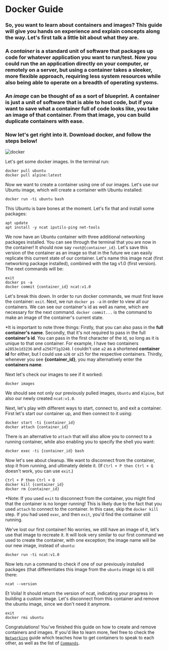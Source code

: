 # Docker Guide
### So, you want to learn about containers and images? This guide will give you hands on experience and explain concepts along the way. Let's first talk a little bit about what they are.
### A *container* is a standard unit of software that packages up code for whatever application you want to run/test. Now you could run the an application directly on your computer, or remotely on a server, but using a container takes a sleeker, more flexible approach, requiring less system resources while also being able to operate on a breadth of operating systems.
### An *image* can be thought of as a sort of blueprint. A container is just a unit of software that is able to host code, but if you want to save what a container full of code looks like, you take an image of that container. From that image, you can build duplicate containers with ease.
### Now let's get right into it. Download docker, and follow the steps below!
![docker](https://user-images.githubusercontent.com/84875113/135682938-67313527-093b-4efb-a046-0cb49c641929.png)

Let's get some docker images. In the terminal run:
```
docker pull ubuntu
docker pull alpine:latest
```
Now we want to create a container using one of our images. Let's use our Ubuntu image, which will create a container with Ubuntu installed:
```
docker run -ti ubuntu bash
```

This Ubuntu is bare bones at the moment. Let's fix that and install some packages:
```
apt update
apt install -y ncat iputils-ping net-tools
```
We now have an Ubuntu container with three additional networking packages installed. You can see through the terminal that you are now in the container! It should now say `root@{container_id}`.
Let's save this version of the container as an image so that in the future we can easily replicate this current state of our container. Let's name this image ncat (first networking package installed), combined with the tag v1.0 (first version). The next commands will be:
```
exit
docker ps -a
docker commit {container_id} ncat:v1.0
```
Let's break this down. In order to run docker commands, we must first leave the container: `exit`. Next, we run `docker ps -a` in order to view all our containers. We can see our container's id as well as name, which are necessary for the next command. `docker commit...` is the command to make an image of the container's current state.

*It is important to note three things:
    Firstly, that you can also pass in the **full container's name**. 
    Secondly, that it's not required to pass in the full **container's id**. You can pass in the first character of the id, so long as it is unique to that one container. For example, I have two containers `a2853e1d3236` and `a2567f1g3248`. I couldn't use `a2` as a shortened **container id** for either, but I could use `a28` or `a25` for the respective containers.
    Thirdly, whenever you see **{container_id}**, you may alternatively enter the **containers name**.

Next let's check our images to see if it worked:
```
docker images
```
We should see not only our previously pulled images, `Ubuntu` and `Alpine`, but also our newly created `ncat:v1.0`. 

Next, let's play with different ways to start, connect to, and exit a container. First let's start our container up, and then connect to it using:
```
docker start -ti {container_id}
docker attach {container_id}
```
There is an alternative to `attach` that will also allow you to connect to a running container, while also enabling you to specify the shell you want:
```
docker exec -ti {container_id} bash
```
Now let's see about cleanup. We want to disconnect from the container, stop it from running, and ultimately delete it. (If `Ctrl + P then Ctrl + Q` doesn't work, you can use `exit`.)
```
Ctrl + P then Ctrl + Q
docker kill {container_id}
docker rm {container_id}
```
*Note: If you used `exit` to disconnect from the container, you might find that the container is no longer running! This is likely due to the fact that you used `attach` to connect to the container. In this case, skip the `docker kill` step. If you had used `exec`, and then `exit`, you'd find the container still running.

We've lost our first container! No worries, we still have an image of it, let's use that image to recreate it. It will look very similar to our first command we used to create the container, with one exception; the image name will be our new image, instead of `ubuntu`:
```
docker run -ti ncat:v1.0
```
Now lets run a command to check if one of our previously installed packages (that differentiates this image from the `ubuntu` image is) is still there:
```
ncat --version
```
Et Voila! It should return the version of ncat, indicating your progress in building a custom image. Let's disconnect from this container and remove the ubuntu image, since we don't need it anymore.
```
exit
docker rmi ubuntu
```

Congratulations! You've finished this guide on how to create and remove containers and images. If you'd like to learn more, feel free to check the [`Networking`](url) guide which teaches how to get containers to speak to each other, as well as the list of [`Commands`](https://github.com/SrKoDes/scripts/blob/main/docker/docker_commands.md).



